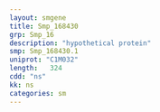 ```yaml
---
layout: smgene
title: Smp_168430
grp: Smp_16
description: "hypothetical protein"
smp: Smp_168430.1
uniprot: "C1M032"
length:   324
cdd: "ns"
kk: ns
categories: sm
---
```

